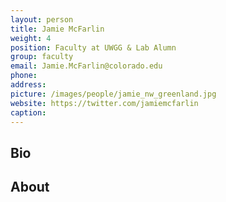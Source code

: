 ```yaml
---
layout: person
title: Jamie McFarlin
weight: 4
position: Faculty at UWGG & Lab Alumn
group: faculty
email: Jamie.McFarlin@colorado.edu
phone:
address:
picture: /images/people/jamie_nw_greenland.jpg
website: https://twitter.com/jamiemcfarlin
caption:
---
```


## Bio

## About
